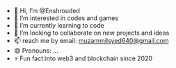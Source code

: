 - 👋 Hi, I’m @Enshrouded
- 👀 I’m interested in codes and games
- 🌱 I’m currently learning to code
- 💞️ I’m looking to collaborate on new projects and ideas
- 📫 reach me by email: muzammilsyed640@gmail.com
- 😄 Pronouns: ...
- ⚡ Fun fact:into web3 and blockchain since 2020

<!---
Enshrouded/Enshrouded is a ✨ special ✨ repository because its `README.md` (this file) appears on your GitHub profile.
You can click the Preview link to take a look at your changes.
--->
